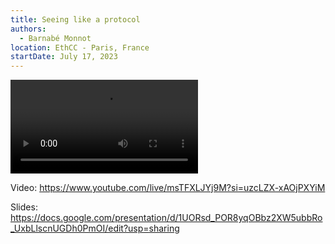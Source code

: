 ```yaml
---
title: Seeing like a protocol
authors:
  - Barnabé Monnot
location: EthCC - Paris, France
startDate: July 17, 2023
---
```


<video src="https://www.youtube.com/live/msTFXLJYj9M?si=uzcLZX-xAOjPXYiM"></video>

Video: <https://www.youtube.com/live/msTFXLJYj9M?si=uzcLZX-xAOjPXYiM>

Slides: <https://docs.google.com/presentation/d/1UORsd_POR8yqOBbz2XW5ubbRo_UxbLlscnUGDh0PmOI/edit?usp=sharing>

